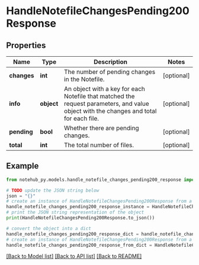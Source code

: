 # HandleNotefileChangesPending200Response

## Properties

| Name        | Type       | Description                                                                                                                            | Notes      |
| ----------- | ---------- | -------------------------------------------------------------------------------------------------------------------------------------- | ---------- |
| **changes** | **int**    | The number of pending changes in the Notefile.                                                                                         | [optional] |
| **info**    | **object** | An object with a key for each Notefile that matched the request parameters, and value object with the changes and total for each file. | [optional] |
| **pending** | **bool**   | Whether there are pending changes.                                                                                                     | [optional] |
| **total**   | **int**    | The total number of files.                                                                                                             | [optional] |

## Example

```python
from notehub_py.models.handle_notefile_changes_pending200_response import HandleNotefileChangesPending200Response

# TODO update the JSON string below
json = "{}"
# create an instance of HandleNotefileChangesPending200Response from a JSON string
handle_notefile_changes_pending200_response_instance = HandleNotefileChangesPending200Response.from_json(json)
# print the JSON string representation of the object
print(HandleNotefileChangesPending200Response.to_json())

# convert the object into a dict
handle_notefile_changes_pending200_response_dict = handle_notefile_changes_pending200_response_instance.to_dict()
# create an instance of HandleNotefileChangesPending200Response from a dict
handle_notefile_changes_pending200_response_from_dict = HandleNotefileChangesPending200Response.from_dict(handle_notefile_changes_pending200_response_dict)
```

[[Back to Model list]](../README.md#documentation-for-models) [[Back to API list]](../README.md#documentation-for-api-endpoints) [[Back to README]](../README.md)
